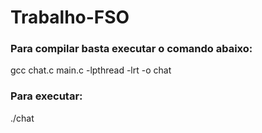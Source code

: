 # Trabalho-FSO

### Para compilar basta executar o comando abaixo:
gcc chat.c main.c -lpthread -lrt -o chat

### Para executar:
./chat
